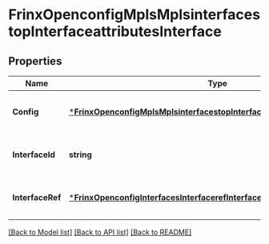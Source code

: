 # FrinxOpenconfigMplsMplsinterfacestopInterfaceattributesInterface

## Properties
Name | Type | Description | Notes
------------ | ------------- | ------------- | -------------
**Config** | [***FrinxOpenconfigMplsMplsinterfacestopInterfaceattributesInterfaceConfig**](frinx.openconfig.mpls.mplsinterfacestop.interfaceattributes.interface.Config.md) | Optional[Configuration parameters related to MPLS interfaces:] REF:Optional.empty | [optional] [default to null]
**InterfaceId** | **string** | Optional[Reference to the interface id list key] REF:Optional.empty | [optional] [default to null]
**InterfaceRef** | [***FrinxOpenconfigInterfacesInterfacerefInterfaceRef**](frinx.openconfig.interfaces.interfaceref.InterfaceRef.md) | Optional[Reference to an interface or subinterface] REF:Optional.empty | [optional] [default to null]

[[Back to Model list]](../README.md#documentation-for-models) [[Back to API list]](../README.md#documentation-for-api-endpoints) [[Back to README]](../README.md)


